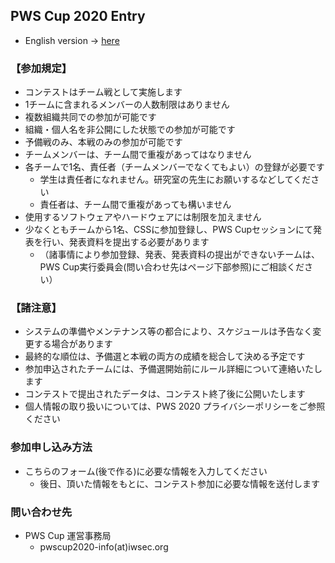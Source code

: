 ## PWS Cup 2020 Entry
- English version -> [here](./entry_e.html)


### 【参加規定】

- コンテストはチーム戦として実施します
- 1チームに含まれるメンバーの人数制限はありません
- 複数組織共同での参加が可能です
- 組織・個人名を非公開にした状態での参加が可能です
- 予備戦のみ、本戦のみの参加が可能です
- チームメンバーは、チーム間で重複があってはなりません
- 各チームで1名、責任者（チームメンバーでなくてもよい）の登録が必要です
    - 学生は責任者になれません。研究室の先生にお願いするなどしてください
    - 責任者は、チーム間で重複があっても構いません
- 使用するソフトウェアやハードウェアには制限を加えません
- 少なくともチームから1名、CSSに参加登録し、PWS Cupセッションにて発表を行い、発表資料を提出する必要があります
    - （諸事情により参加登録、発表、発表資料の提出ができないチームは、PWS Cup実行委員会(問い合わせ先はページ下部参照)にご相談ください）

### 【諸注意】
- システムの準備やメンテナンス等の都合により、スケジュールは予告なく変更する場合があります
- 最終的な順位は、予備選と本戦の両方の成績を総合して決める予定です
- 参加申込されたチームには、予備選開始前にルール詳細について連絡いたします
- コンテストで提出されたデータは、コンテスト終了後に公開いたします
- 個人情報の取り扱いについては、PWS 2020 プライバシーポリシーをご参照ください

### 参加申し込み方法
- こちらのフォーム(後で作る)に必要な情報を入力してください
    - 後日、頂いた情報をもとに、コンテスト参加に必要な情報を送付します

### 問い合わせ先
- PWS Cup 運営事務局
    - pwscup2020-info(at)iwsec.org
